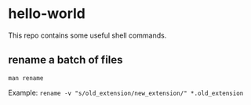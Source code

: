 # hello-world

This repo contains some useful shell commands.

## rename a batch of files
`man rename`

Example: `rename -v "s/old_extension/new_extension/" *.old_extension`
